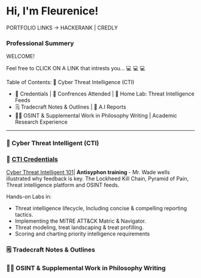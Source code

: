 # Hi, I'm Fleurenice!

PORTFOLIO LINKS -> HACKERANK | CREDLY 

### Professional Summery 
WELCOME!

Feel free to CLICK ON A LINK that intrests you...
💻 💻 💻

Table of Contents: 
🔗 Cyber Threat Intelligence (CTI) 

+ 📜 Credentials | 🎤 Confrences Attended | 🏡 Home Lab: Threat Intelligence Feeds 
+ 🗒️ Tradecraft Notes & Outlines | 🤖 A.I Reports
+ 🧑‍💻 OSINT & Supplemental Work in Philosophy Writing | Academic Research Experience 

-----------------------------------------------------------------------------------------------------------------------------------------------------------------------------------------------------------------------------------------------------------

<h3> 🔗 Cyber Threat Intelligent (CTI) </h3>

### 📜 [CTI Credentials](https://github.com/Fleurenice#--cti-credentials-)

<ins>Cyber Threat Intelligent 101</ins>| <b> Antisyphon training </b> - Mr. Wade wells illustrated why feedback is key. The Lockheed Kill Chain, Pyramid of Pain, Threat intelligence platform and OSINT feeds.

Hands-on Labs in: 

+ Threat intelligence lifecycle, Including concise & compelling reporting tactics.
+ Implementing the MITRE ATT&CK Matric & Navigator.
+ Threat modeling, treat landscaping & treat profilling.
+ Scoring and charting priority intelligence requirements 

<h3> 🗒️ Tradecraft Notes & Outlines </h3>



<h3>🧑‍💻 OSINT & Supplemental Work in Philosophy Writing </h3>

<!--
**Fleurenice/Fleurenice** is a ✨ _special_ ✨ repository because its `README.md` (this file) appears on your GitHub profile.

Here are some ideas to get you started:

- 🔭 I’m currently working on ...
- 🌱 I’m currently learning ...
- 👯 I’m looking to collaborate on ...
- 🤔 I’m looking for help with ...
- 💬 Ask me about ...
- 📫 How to reach me: ...
- 😄 Pronouns: ...
- ⚡ Fun fact: ...
-->
